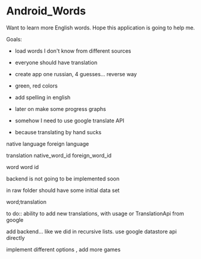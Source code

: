# Android_Words
Want to learn more English words. Hope this application is going to help me.

Goals:
* load words I don't know from different sources
* everyone should have translation
* create app one russian, 4 guesses... reverse way
* green, red colors
* add spelling in english
* later on make some progress graphs



* somehow I need to use google translate API

* because translating by hand sucks

native language
foreign language


translation
    native_word_id
    foreign_word_id

word
    word
    id



backend is not going to be implemented soon


in raw folder should have some initial data set

word;translation


to do::
ability to add new translations, with usage or TranslationApi from google

add backend... like we did in recursive lists. use google datastore api directly

implement different options , add more games